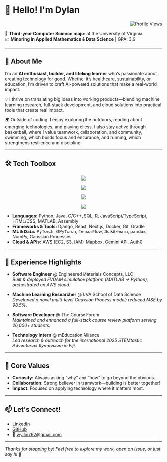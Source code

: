 # 👋 Hello! I'm Dylan

<p align="right"><img src="https://komarev.com/ghpvc/?username=yilinw762&color=0e75b6&style=flat-square" alt="Profile Views"/></p>

🌱 **Third-year Computer Science major** at the University of Virginia  
📈 **Minoring in Applied Mathematics & Data Science** | GPA: 3.9

---

## 🚀 About Me

I’m an **AI enthusiast, builder, and lifelong learner** who’s passionate about creating technology for good. Whether it’s healthcare, sustainability, or education, I’m driven to craft AI-powered solutions that make a real-world impact.

💡 I thrive on translating big ideas into working products—blending machine learning research, full-stack development, and cloud solutions into practical tools that create real impact.

🌍 Outside of coding, I enjoy exploring the outdoors, reading about emerging technologies, and playing chess. I also stay active through basketball, where I value teamwork, collaboration, and community, swimming, which builds focus and endurance, and running, which strengthens resilience and discipline.

---

## 🛠️ Tech Toolbox

<p align="center">
  <img src="https://skillicons.dev/icons?i=python,java,cpp,c,r,js,ts,html,css,matlab,assembly" />
</p>
<p align="center">
  <img src="https://skillicons.dev/icons?i=django,react,nextjs,docker,git,gradle" />
</p>
<p align="center">
  <img src="https://skillicons.dev/icons?i=pytorch,tensorflow,sklearn,pandas,numpy" />
</p>
<p align="center">
  <img src="https://skillicons.dev/icons?i=aws" />
</p>

- **Languages:** Python, Java, C/C++, SQL, R, JavaScript/TypeScript, HTML/CSS, MATLAB, Assembly  
- **Frameworks & Tools:** Django, React, Next.js, Docker, Git, Gradle  
- **ML & Data:** PyTorch, GPyTorch, TensorFlow, Scikit-learn, pandas, NumPy, Gaussian Processes  
- **Cloud & APIs:** AWS (EC2, S3, IAM), Mapbox, Gemini API, Auth0

---

## 💼 Experience Highlights

- **Software Engineer** @ Engineered Materials Concepts, LLC  
  *Built & deployed FVDAM simulation platform (MATLAB → Python), orchestrated on AWS cloud.*

- **Machine Learning Researcher** @ UVA School of Data Science  
  *Developed a novel multi-level Gaussian Process model; reduced MSE by 98.5%.*

- **Software Developer** @ The Course Forum  
  *Maintained and enhanced a full-stack course review platform serving 26,000+ students.*

- **Technology Intern** @ mEducation Alliance  
  *Led research & outreach for the international 2025 STEMtastic Adventures! Symposium in Fiji.*

---

## 🌟 Core Values

- **Curiosity:** Always asking “why” and “how” to go beyond the obvious.
- **Collaboration:** Strong believer in teamwork—building is better together!
- **Impact:** Focused on applying technology where it matters most.

---

## 📫 Let's Connect!

- [LinkedIn](https://linkedin.com/in/yilinwang762)  
- [GitHub](https://github.com/yilinw762)  
- 📧 wyilin762@gmail.com

---

_Thanks for stopping by! Feel free to explore my work, open an issue, or just say hi 👋_
